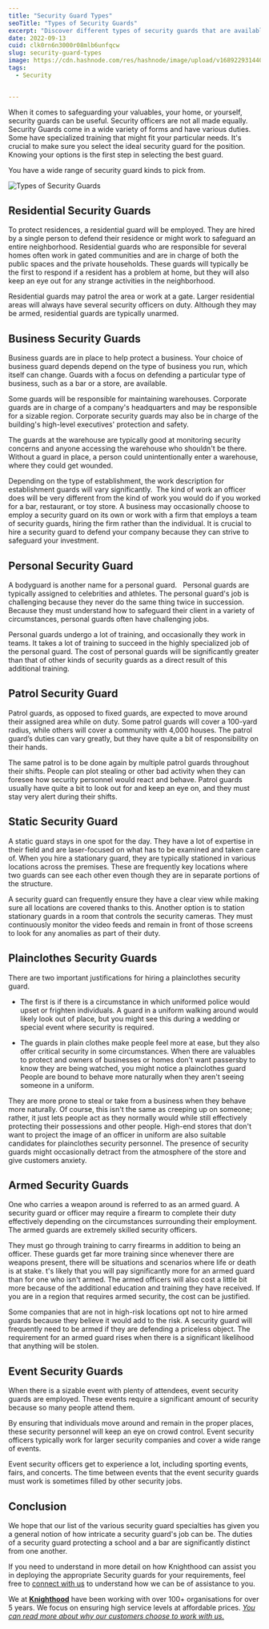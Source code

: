 ```yaml
---
title: "Security Guard Types"
seoTitle: "Types of Security Guards"
excerpt: "Discover different types of security guards that are available to hire from Knighthood"
date: 2022-09-13
cuid: clk0rn6n3000r08mlb6unfqcw
slug: security-guard-types
image: https://cdn.hashnode.com/res/hashnode/image/upload/v1689229314404/7865d4b8-6676-4319-8615-0c0c7d603ec0.jpeg
tags:
  - Security


---
```


When it comes to safeguarding your valuables, your home, or yourself, security guards can be useful. Security officers are not all made equally. Security Guards come in a wide variety of forms and have various duties. Some have specialized training that might fit your particular needs. It's crucial to make sure you select the ideal security guard for the position. Knowing your options is the first step in selecting the best guard.

You have a wide range of security guard kinds to pick from.

![Types of Security Guards](https://i.imgur.com/Egbx6Yn.png)


## Residential Security Guards[​](http://localhost:3000/blog/security-guards#residential-security-guards)

To protect residences, a residential guard will be employed. They are hired by a single person to defend their residence or might work to safeguard an entire neighborhood. Residential guards who are responsible for several homes often work in gated communities and are in charge of both the public spaces and the private households. These guards will typically be the first to respond if a resident has a problem at home, but they will also keep an eye out for any strange activities in the neighborhood.

Residential guards may patrol the area or work at a gate. Larger residential areas will always have several security officers on duty. Although they may be armed, residential guards are typically unarmed.

## Business Security Guards[​](http://localhost:3000/blog/security-guards#business-security-guards)

Business guards are in place to help protect a business. Your choice of business guard depends depend on the type of business you run, which itself can change. Guards with a focus on defending a particular type of business, such as a bar or a store, are available.

Some guards will be responsible for maintaining warehouses. Corporate guards are in charge of a company's headquarters and may be responsible for a sizable region. Corporate security guards may also be in charge of the building's high-level executives' protection and safety.

The guards at the warehouse are typically good at monitoring security concerns and anyone accessing the warehouse who shouldn't be there.   Without a guard in place, a person could unintentionally enter a warehouse, where they could get wounded.

Depending on the type of establishment, the work description for establishment guards will vary significantly.  The kind of work an officer does will be very different from the kind of work you would do if you worked for a bar, restaurant, or toy store. A business may occasionally choose to employ a security guard on its own or work with a firm that employs a team of security guards, hiring the firm rather than the individual. It is crucial to hire a security guard to defend your company because they can strive to safeguard your investment.

## Personal Security Guard[​](http://localhost:3000/blog/security-guards#personal-security-guard)

A bodyguard is another name for a personal guard.   Personal guards are typically assigned to celebrities and athletes. The personal guard's job is challenging because they never do the same thing twice in succession. Because they must understand how to safeguard their client in a variety of circumstances, personal guards often have challenging jobs.

Personal guards undergo a lot of training, and occasionally they work in teams. It takes a lot of training to succeed in the highly specialized job of the personal guard. The cost of personal guards will be significantly greater than that of other kinds of security guards as a direct result of this additional training.

## Patrol Security Guard[​](http://localhost:3000/blog/security-guards#patrol-security-guard)

Patrol guards, as opposed to fixed guards, are expected to move around their assigned area while on duty. Some patrol guards will cover a 100-yard radius, while others will cover a community with 4,000 houses. The patrol guard’s duties can vary greatly, but they have quite a bit of responsibility on their hands.

The same patrol is to be done again by multiple patrol guards throughout their shifts. People can plot stealing or other bad activity when they can foresee how security personnel would react and behave. Patrol guards usually have quite a bit to look out for and keep an eye on, and they must stay very alert during their shifts.

## Static Security Guard[​](http://localhost:3000/blog/security-guards#static-security-guard)

A static guard stays in one spot for the day. They have a lot of expertise in their field and are laser-focused on what has to be examined and taken care of. When you hire a stationary guard, they are typically stationed in various locations across the premises. These are frequently key locations where two guards can see each other even though they are in separate portions of the structure.

A security guard can frequently ensure they have a clear view while making sure all locations are covered thanks to this. Another option is to station stationary guards in a room that controls the security cameras. They must continuously monitor the video feeds and remain in front of those screens to look for any anomalies as part of their duty.

## Plainclothes Security Guards[​](http://localhost:3000/blog/security-guards#plainclothes-security-guards)

There are two important justifications for hiring a plainclothes security guard.

* The first is if there is a circumstance in which uniformed police would upset or frighten individuals. A guard in a uniform walking around would likely look out of place, but you might see this during a wedding or special event where security is required.
    
* The guards in plain clothes make people feel more at ease, but they also offer critical security in some circumstances. When there are valuables to protect and owners of businesses or homes don't want passersby to know they are being watched, you might notice a plainclothes guard People are bound to behave more naturally when they aren't seeing someone in a uniform.
    

They are more prone to steal or take from a business when they behave more naturally. Of course, this isn't the same as creeping up on someone; rather, it just lets people act as they normally would while still effectively protecting their possessions and other people. High-end stores that don't want to project the image of an officer in uniform are also suitable candidates for plainclothes security personnel. The presence of security guards might occasionally detract from the atmosphere of the store and give customers anxiety.

## Armed Security Guards[​](http://localhost:3000/blog/security-guards#armed-security-guards)

One who carries a weapon around is referred to as an armed guard. A security guard or officer may require a firearm to complete their duty effectively depending on the circumstances surrounding their employment. The armed guards are extremely skilled security officers.

They must go through training to carry firearms in addition to being an officer. These guards get far more training since whenever there are weapons present, there will be situations and scenarios where life or death is at stake. t's likely that you will pay significantly more for an armed guard than for one who isn't armed. The armed officers will also cost a little bit more because of the additional education and training they have received. If you are in a region that requires armed security, the cost can be justified.

Some companies that are not in high-risk locations opt not to hire armed guards because they believe it would add to the risk. A security guard will frequently need to be armed if they are defending a priceless object. The requirement for an armed guard rises when there is a significant likelihood that anything will be stolen.

## Event Security Guards[​](http://localhost:3000/blog/security-guards#event-security-guards)

When there is a sizable event with plenty of attendees, event security guards are employed. These events require a significant amount of security because so many people attend them.

By ensuring that individuals move around and remain in the proper places, these security personnel will keep an eye on crowd control. Event security officers typically work for larger security companies and cover a wide range of events.

Event security officers get to experience a lot, including sporting events, fairs, and concerts. The time between events that the event security guards must work is sometimes filled by other security jobs.

## Conclusion[​](http://localhost:3000/blog/security-guards#conclusion)

We hope that our list of the various security guard specialties has given you a general notion of how intricate a security guard's job can be. The duties of a security guard protecting a school and a bar are significantly distinct from one another.

If you need to understand in more detail on how Knighthood can assist you in deploying the appropriate Security guards for your requirements, feel free to [connect with us](http://localhost:3000/contact) to understand how we can be of assistance to you.


We at [**Knighthood**](http://localhost:3000/) have been working with over 100+ organisations for over 5 years. We focus on ensuring high service levels at affordable prices. [*You can read more about why our customers choose to work with us.*](http://localhost:3000/whyus)
